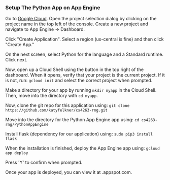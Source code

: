 ### Setup The Python App on App Engine
Go to [Google Cloud](https://console.cloude.google.com/ "Cloud Console"). Open the project selection dialog by clicking on the project name in the top left of the console. Create a new project and navigate to App Engine -> Dashboard.

Click "Create Application". Select a region (us-central is fine) and then click "Create App."

On the next screen, select Python for the language and a Standard runtime. Click next.

Now, open up a Cloud Shell using the button in the top right of the dashboard. When it opens, verify that your project is the current project. If it is not, run: `gcloud init` and select the correct project when prompted.

Make a directory for your app by running `mkdir myapp` in the Cloud Shell. Then, move into the directory with `cd myapp`.

Now, clone the git repo for this application using:
`git clone https://github.com/katyfelkner/cs4263-rng.git`

Move into the directory for the Python App Engine app using:
`cd cs4263-rng/PythonAppEngine`

Install flask (dependency for our application) using:
`sudo pip3 install flask`

When the installation is finished, deploy the App Engine app using:
`gcloud app deploy`

Press 'Y' to confirm when prompted.

Once your app is deployed, you can view it at <projectname>.appspot.com.

